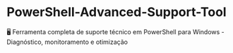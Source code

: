 # PowerShell-Advanced-Support-Tool
🖥️ Ferramenta completa de suporte técnico em PowerShell para Windows - Diagnóstico, monitoramento e otimização
